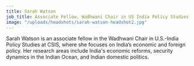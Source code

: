 ```yaml
---
title: Sarah Watson
job_title: Associate Fellow, Wadhwani Chair in US India Policy Studies
image: "/uploads/headshots/sarah-watson-headshot2.jpg"
---
```


Sarah Watson is an associate fellow in the Wadhwani Chair in U.S.-India Policy Studies at CSIS, where she focuses on India’s economic and foreign policy. Her research areas include India's economic reforms, security dynamics in the Indian Ocean, and Indian domestic politics.
